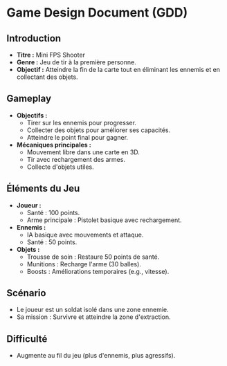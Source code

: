 # Game Design Document (GDD)

## Introduction
- **Titre :** Mini FPS Shooter
- **Genre :** Jeu de tir à la première personne.
- **Objectif :** Atteindre la fin de la carte tout en éliminant les ennemis et en collectant des objets.

## Gameplay
- **Objectifs :**
  - Tirer sur les ennemis pour progresser.
  - Collecter des objets pour améliorer ses capacités.
  - Atteindre le point final pour gagner.
- **Mécaniques principales :**
  - Mouvement libre dans une carte en 3D.
  - Tir avec rechargement des armes.
  - Collecte d'objets utiles.

## Éléments du Jeu
- **Joueur :**
  - Santé : 100 points.
  - Arme principale : Pistolet basique avec rechargement.
- **Ennemis :**
  - IA basique avec mouvements et attaque.
  - Santé : 50 points.
- **Objets :**
  - Trousse de soin : Restaure 50 points de santé.
  - Munitions : Recharge l'arme (30 balles).
  - Boosts : Améliorations temporaires (e.g., vitesse).

## Scénario
- Le joueur est un soldat isolé dans une zone ennemie.
- Sa mission : Survivre et atteindre la zone d'extraction.

## Difficulté
- Augmente au fil du jeu (plus d'ennemis, plus agressifs).
